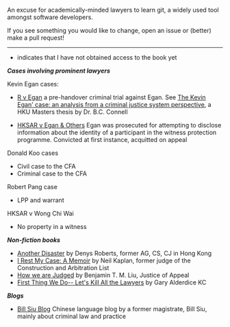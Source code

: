 An excuse for academically-minded lawyers to learn git, a widely used tool amongst software developers.

If you see something you would like to change, open an issue or (better) make a pull request!

---

* indicates that I have not obtained access to the book yet

***Cases involving prominent lawyers***

Kevin Egan cases: 
- [R v Egan](https://billsiu.blogspot.com/2013/06/blog-post_2.html) a pre-handover criminal trial against Egan.  See [The Kevin Egan' case: an analysis from a criminal justice system perspective](https://hub.hku.hk/handle/10722/28045), a HKU Masters thesis by  Dr. B.C. Connell

- [HKSAR v Egan & Others](https://www.news.gov.hk/isd/ebulletin/en/category/lawandorder/html/8e0362f1-5484-41ac-8e06-8941318e0129.htm) Egan was prosecuted for attempting to disclose information about the identity of a participant in the witness protection programme.  Convicted at first instance, acquitted on appeal

Donald Koo cases

- Civil case to the CFA 
- Criminal case to the CFA

Robert Pang case

- LPP and warrant

HKSAR v Wong Chi Wai
- No property in a witness

***Non-fiction books***
- [Another Disaster](https://en.wikipedia.org/wiki/Denys_Roberts) by Denys Roberts, former AG, CS, CJ in Hong Kong
- [I Rest My Case: A Memoir](https://books.google.com.hk/books/about/I_Rest_My_Case.html?id=OIG4jwEACAAJ&redir_esc=y) by Neil Kaplan, former judge of the Construction and Arbitration List
- [How we are Judged](https://www.cityu.edu.hk/upress/how-are-we-judged) by Benjamin T. M. Liu, Justice of Appeal
- [First Thing We Do-- Let's Kill All the Lawyers](https://www.abebooks.com/first-edition/First-Thing-Do---Kill-Lawyers-Gary/14494316475/bd) by  Gary Alderdice KC

***Blogs***
- [Bill Siu Blog](https://billsiu.blogspot.com/) Chinese language blog by a former magistrate, Bill Siu, mainly about criminal law and practice

